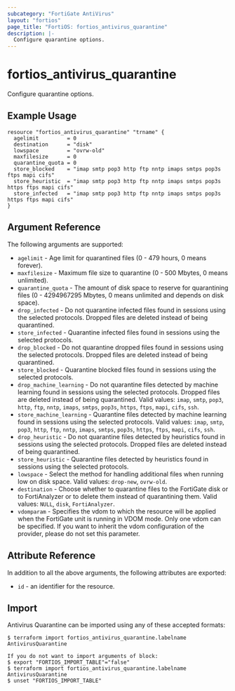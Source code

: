 ```yaml
---
subcategory: "FortiGate AntiVirus"
layout: "fortios"
page_title: "FortiOS: fortios_antivirus_quarantine"
description: |-
  Configure quarantine options.
---
```


# fortios_antivirus_quarantine
Configure quarantine options.

## Example Usage

```hcl
resource "fortios_antivirus_quarantine" "trname" {
  agelimit         = 0
  destination      = "disk"
  lowspace         = "ovrw-old"
  maxfilesize      = 0
  quarantine_quota = 0
  store_blocked    = "imap smtp pop3 http ftp nntp imaps smtps pop3s ftps mapi cifs"
  store_heuristic  = "imap smtp pop3 http ftp nntp imaps smtps pop3s https ftps mapi cifs"
  store_infected   = "imap smtp pop3 http ftp nntp imaps smtps pop3s https ftps mapi cifs"
}
```

## Argument Reference

The following arguments are supported:

* `agelimit` - Age limit for quarantined files (0 - 479 hours, 0 means forever).
* `maxfilesize` - Maximum file size to quarantine (0 - 500 Mbytes, 0 means unlimited).
* `quarantine_quota` - The amount of disk space to reserve for quarantining files (0 - 4294967295 Mbytes, 0 means unlimited and depends on disk space).
* `drop_infected` - Do not quarantine infected files found in sessions using the selected protocols. Dropped files are deleted instead of being quarantined.
* `store_infected` - Quarantine infected files found in sessions using the selected protocols.
* `drop_blocked` - Do not quarantine dropped files found in sessions using the selected protocols. Dropped files are deleted instead of being quarantined.
* `store_blocked` - Quarantine blocked files found in sessions using the selected protocols.
* `drop_machine_learning` - Do not quarantine files detected by machine learning found in sessions using the selected protocols. Dropped files are deleted instead of being quarantined. Valid values: `imap`, `smtp`, `pop3`, `http`, `ftp`, `nntp`, `imaps`, `smtps`, `pop3s`, `https`, `ftps`, `mapi`, `cifs`, `ssh`.
* `store_machine_learning` - Quarantine files detected by machine learning found in sessions using the selected protocols. Valid values: `imap`, `smtp`, `pop3`, `http`, `ftp`, `nntp`, `imaps`, `smtps`, `pop3s`, `https`, `ftps`, `mapi`, `cifs`, `ssh`.
* `drop_heuristic` - Do not quarantine files detected by heuristics found in sessions using the selected protocols. Dropped files are deleted instead of being quarantined.
* `store_heuristic` - Quarantine files detected by heuristics found in sessions using the selected protocols.
* `lowspace` - Select the method for handling additional files when running low on disk space. Valid values: `drop-new`, `ovrw-old`.
* `destination` - Choose whether to quarantine files to the FortiGate disk or to FortiAnalyzer or to delete them instead of quarantining them. Valid values: `NULL`, `disk`, `FortiAnalyzer`.
* `vdomparam` - Specifies the vdom to which the resource will be applied when the FortiGate unit is running in VDOM mode. Only one vdom can be specified. If you want to inherit the vdom configuration of the provider, please do not set this parameter.


## Attribute Reference

In addition to all the above arguments, the following attributes are exported:
* `id` - an identifier for the resource.

## Import

Antivirus Quarantine can be imported using any of these accepted formats:
```
$ terraform import fortios_antivirus_quarantine.labelname AntivirusQuarantine

If you do not want to import arguments of block:
$ export "FORTIOS_IMPORT_TABLE"="false"
$ terraform import fortios_antivirus_quarantine.labelname AntivirusQuarantine
$ unset "FORTIOS_IMPORT_TABLE"
```
